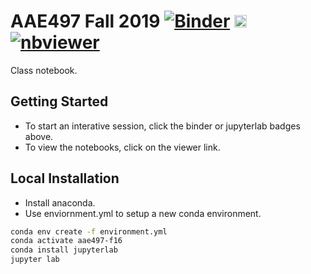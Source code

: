 # AAE497 Fall 2019 [![Binder](https://mybinder.org/badge_logo.svg)](https://mybinder.org/v2/gh/HenryTingle/aae497_f19/master) [<img src="https://jupyter.org/assets/main-logo.svg" height="20" title="JupyterLab">](https://mybinder.org/v2/gh/HenryTingle/aae497_f19/master?urlpath=lab) [![nbviewer](https://img.shields.io/badge/view%20on-nbviewer-brightgreen.svg)](http://nbviewer.jupyter.org/github/HenryTingle/aae497_f19/tree/master)

Class notebook.

## Getting Started

* To start an interative session, click the binder or jupyterlab badges above.
* To view the notebooks, click on the viewer link.

## Local Installation

* Install anaconda.
* Use enviornment.yml to setup a new conda environment.

```bash
conda env create -f environment.yml
conda activate aae497-f16
conda install jupyterlab
jupyter lab
```
